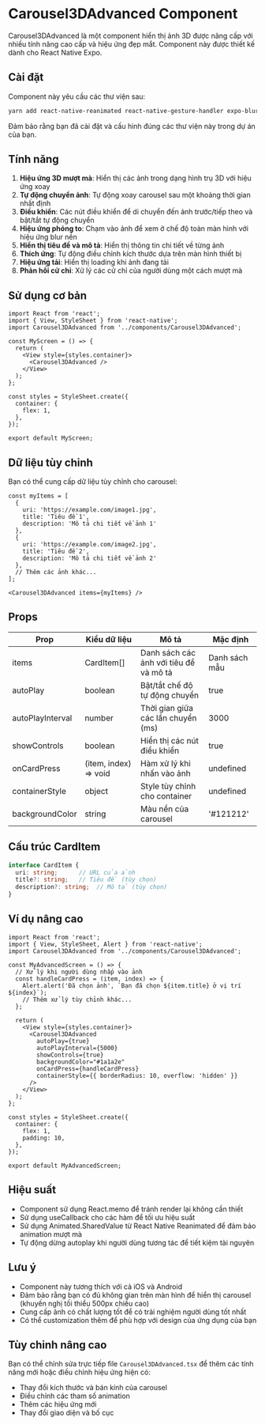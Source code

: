 # Carousel3DAdvanced Component

Carousel3DAdvanced là một component hiển thị ảnh 3D được nâng cấp với nhiều tính năng cao cấp và hiệu ứng đẹp mắt. Component này được thiết kế dành cho React Native Expo.

## Cài đặt

Component này yêu cầu các thư viện sau:

```bash
yarn add react-native-reanimated react-native-gesture-handler expo-blur expo-linear-gradient @expo/vector-icons
```

Đảm bảo rằng bạn đã cài đặt và cấu hình đúng các thư viện này trong dự án của bạn.

## Tính năng

1. **Hiệu ứng 3D mượt mà**: Hiển thị các ảnh trong dạng hình trụ 3D với hiệu ứng xoay
2. **Tự động chuyển ảnh**: Tự động xoay carousel sau một khoảng thời gian nhất định
3. **Điều khiển**: Các nút điều khiển để di chuyển đến ảnh trước/tiếp theo và bật/tắt tự động chuyển
4. **Hiệu ứng phóng to**: Chạm vào ảnh để xem ở chế độ toàn màn hình với hiệu ứng blur nền
5. **Hiển thị tiêu đề và mô tả**: Hiển thị thông tin chi tiết về từng ảnh
6. **Thích ứng**: Tự động điều chỉnh kích thước dựa trên màn hình thiết bị
7. **Hiệu ứng tải**: Hiển thị loading khi ảnh đang tải
8. **Phản hồi cử chỉ**: Xử lý các cử chỉ của người dùng một cách mượt mà

## Sử dụng cơ bản

```tsx
import React from 'react';
import { View, StyleSheet } from 'react-native';
import Carousel3DAdvanced from '../components/Carousel3DAdvanced';

const MyScreen = () => {
  return (
    <View style={styles.container}>
      <Carousel3DAdvanced />
    </View>
  );
};

const styles = StyleSheet.create({
  container: {
    flex: 1,
  },
});

export default MyScreen;
```

## Dữ liệu tùy chỉnh

Bạn có thể cung cấp dữ liệu tùy chỉnh cho carousel:

```tsx
const myItems = [
  {
    uri: 'https://example.com/image1.jpg',
    title: 'Tiêu đề 1',
    description: 'Mô tả chi tiết về ảnh 1'
  },
  {
    uri: 'https://example.com/image2.jpg',
    title: 'Tiêu đề 2',
    description: 'Mô tả chi tiết về ảnh 2'
  },
  // Thêm các ảnh khác...
];

<Carousel3DAdvanced items={myItems} />
```

## Props

| Prop | Kiểu dữ liệu | Mô tả | Mặc định |
|------|--------------|-------|----------|
| items | CardItem[] | Danh sách các ảnh với tiêu đề và mô tả | Danh sách mẫu |
| autoPlay | boolean | Bật/tắt chế độ tự động chuyển | true |
| autoPlayInterval | number | Thời gian giữa các lần chuyển (ms) | 3000 |
| showControls | boolean | Hiển thị các nút điều khiển | true |
| onCardPress | (item, index) => void | Hàm xử lý khi nhấn vào ảnh | undefined |
| containerStyle | object | Style tùy chỉnh cho container | undefined |
| backgroundColor | string | Màu nền của carousel | '#121212' |

## Cấu trúc CardItem

```typescript
interface CardItem {
  uri: string;      // URL của ảnh
  title?: string;   // Tiêu đề (tùy chọn)
  description?: string;  // Mô tả (tùy chọn)
}
```

## Ví dụ nâng cao

```tsx
import React from 'react';
import { View, StyleSheet, Alert } from 'react-native';
import Carousel3DAdvanced from '../components/Carousel3DAdvanced';

const MyAdvancedScreen = () => {
  // Xử lý khi người dùng nhấp vào ảnh
  const handleCardPress = (item, index) => {
    Alert.alert('Đã chọn ảnh', `Bạn đã chọn ${item.title} ở vị trí ${index}`);
    // Thêm xử lý tùy chỉnh khác...
  };

  return (
    <View style={styles.container}>
      <Carousel3DAdvanced 
        autoPlay={true}
        autoPlayInterval={5000}
        showControls={true}
        backgroundColor="#1a1a2e"
        onCardPress={handleCardPress}
        containerStyle={{ borderRadius: 10, overflow: 'hidden' }}
      />
    </View>
  );
};

const styles = StyleSheet.create({
  container: {
    flex: 1,
    padding: 10,
  },
});

export default MyAdvancedScreen;
```

## Hiệu suất

- Component sử dụng React.memo để tránh render lại không cần thiết
- Sử dụng useCallback cho các hàm để tối ưu hiệu suất
- Sử dụng Animated.SharedValue từ React Native Reanimated để đảm bảo animation mượt mà
- Tự động dừng autoplay khi người dùng tương tác để tiết kiệm tài nguyên

## Lưu ý

- Component này tương thích với cả iOS và Android
- Đảm bảo rằng bạn có đủ không gian trên màn hình để hiển thị carousel (khuyến nghị tối thiểu 500px chiều cao)
- Cung cấp ảnh có chất lượng tốt để có trải nghiệm người dùng tốt nhất
- Có thể customization thêm để phù hợp với design của ứng dụng của bạn

## Tùy chỉnh nâng cao

Bạn có thể chỉnh sửa trực tiếp file `Carousel3DAdvanced.tsx` để thêm các tính năng mới hoặc điều chỉnh hiệu ứng hiện có:

- Thay đổi kích thước và bán kính của carousel
- Điều chỉnh các tham số animation
- Thêm các hiệu ứng mới
- Thay đổi giao diện và bố cục 